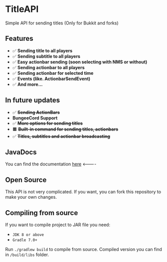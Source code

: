 TitleAPI 
=======

Simple API for sending titles (Only for Bukkit and forks)

## Features

* ✅ **Sending title to all players**
* ✅ **Sending subtitle to all players**
* ✅ **Easy actionbar sending (soon selecting with NMS or without)**
* ✅ **Sending actionbar to all players**
* ✅ **Sending actionbar for selected time**
* ✅ **Events (like. ActionbarSendEvent)**
* ✅ **And more...**

## In future updates

* ✅ **~~Sending ActionBars~~**
* **BungeeCord Support**
* ✅ **~~More options for sending titles~~**
* 🟧 **~~Built-in command for sending titles, actionbars~~**
* ✅ **~~Titles, subtitles and actionbar broadcasting~~**

## JavaDocs

You can find the documentation [here](https://neziw.xyz/titleapi/) <----

## Open Source
This API is not very complicated. If you want, you can fork this repository to make your own changes.

## Compiling from source
If you want to compile project to JAR file you need:
* `JDK 8 or above`
* `Gradle 7.0+`

Run `./gradlew build` to compile from source. Compiled version you can find in `/build/libs` folder.
